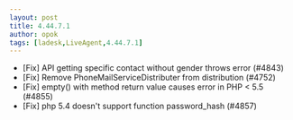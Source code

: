 ```yaml
---
layout: post
title: 4.44.7.1
author: opok
tags: [ladesk,LiveAgent,4.44.7.1]
---
```


- [Fix] API getting specific contact without gender throws error (#4843)
- [Fix] Remove PhoneMailServiceDistributer from distribution (#4752)
- [Fix] empty() with method return value causes error in PHP < 5.5 (#4855)
- [Fix] php 5.4 doesn't support function password_hash (#4857)
